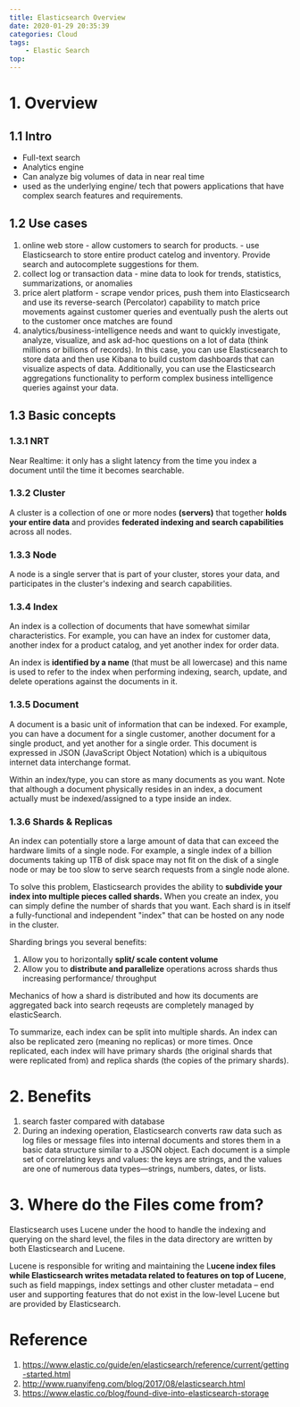 ```yaml
---
title: Elasticsearch Overview
date: 2020-01-29 20:35:39
categories: Cloud
tags:
    - Elastic Search
top:
---
```

# 1. Overview 

## 1.1 Intro

+ Full-text search
+ Analytics engine 
+ Can analyze big volumes of data in near real time 
+ used as the underlying engine/ tech that powers applications that have complex search features and requirements. 

## 1.2 Use cases 

1. online web store - allow customers to search for products. - use Elasticsearch to store entire product catelog and inventory. Provide search and autocomplete suggestions for them. 
2. collect log or transaction data - mine data to look for trends, statistics, summarizations, or anomalies 
3. price alert platform - scrape vendor prices, push them into Elasticsearch and use its reverse-search (Percolator) capability to match price movements against customer queries and eventually push the alerts out to the customer once matches are found
4. analytics/business-intelligence needs and want to quickly investigate, analyze, visualize, and ask ad-hoc questions on a lot of data (think millions or billions of records). In this case, you can use Elasticsearch to store data and then use Kibana to build custom dashboards that can visualize aspects of data. Additionally, you can use the Elasticsearch aggregations functionality to perform complex business intelligence queries against your data.

## 1.3 Basic concepts 

### 1.3.1 NRT 

Near Realtime: it only has a slight latency from the time you index a document until the time it becomes searchable. 
### 1.3.2 Cluster 

A cluster is a collection of one or more nodes **(servers)** that together **holds your entire data** and provides **federated indexing and search capabilities** across all nodes.

### 1.3.3 Node 

A node is a single server that is part of your cluster, stores your data, and participates in the cluster's indexing and search capabilities. 

### 1.3.4 Index 

An index is a collection of documents that have somewhat similar characteristics. For example, you can have an index for customer data, another index for a product catalog, and yet another index for order data. 

An index is **identified by a name** (that must be all lowercase) and this name is used to refer to the index when performing indexing, search, update, and delete operations against the documents in it.

### 1.3.5 Document 

A document is a basic unit of information that can be indexed. For example, you can have a document for a single customer, another document for a single product, and yet another for a single order. This document is expressed in JSON (JavaScript Object Notation) which is a ubiquitous internet data interchange format.

Within an index/type, you can store as many documents as you want. Note that although a document physically resides in an index, a document actually must be indexed/assigned to a type inside an index.

### 1.3.6 Shards & Replicas 

An index can potentially store a large amount of data that can exceed the hardware limits of a single node. For example, a single index of a billion documents taking up 1TB of disk space may not fit on the disk of a single node or may be too slow to serve search requests from a single node alone.

To solve this problem, Elasticsearch provides the ability to **subdivide your index into multiple pieces called shards.** When you create an index, you can simply define the number of shards that you want. Each shard is in itself a fully-functional and independent "index" that can be hosted on any node in the cluster.

Sharding brings you several benefits: 

1. Allow you to horizontally **split/ scale content volume** 
2. Allow you to **distribute and parallelize** operations across shards thus increasing performance/ throughput 

Mechanics of how a shard is distributed and how its documents are aggregated back into search reqeusts are completely managed by elasticSearch. 

To summarize, each index can be split into multiple shards. An index can also be replicated zero (meaning no replicas) or more times. Once replicated, each index will have primary shards (the original shards that were replicated from) and replica shards (the copies of the primary shards).

# 2. Benefits 

1. search faster compared with database 
2. During an indexing operation, Elasticsearch converts raw data such as log files or message files into internal documents and stores them in a basic data structure similar to a JSON object. Each document is a simple set of correlating keys and values: the keys are strings, and the values are one of numerous data types—strings, numbers, dates, or lists.

# 3. Where do the Files come from? 

Elasticsearch uses Lucene under the hood to handle the indexing and querying on the shard level, the files in the data directory are written by both Elasticsearch and Lucene. 

Lucene is responsible for writing and maintaining the L**ucene index files while Elasticsearch writes metadata related to features on top of Lucene**, such as field mappings, index settings and other cluster metadata – end user and supporting features that do not exist in the low-level Lucene but are provided by Elasticsearch.

# Reference 
1. https://www.elastic.co/guide/en/elasticsearch/reference/current/getting-started.html 
2. http://www.ruanyifeng.com/blog/2017/08/elasticsearch.html 
3. https://www.elastic.co/blog/found-dive-into-elasticsearch-storage
